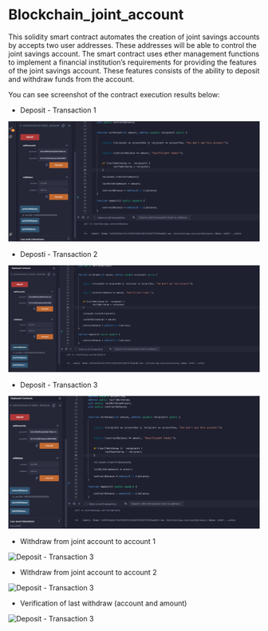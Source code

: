 # Blockchain_joint_account

This solidity smart contract automates the creation of joint savings accounts by accepts two user addresses. These addresses will be able to control the joint savings account. The smart contract uses ether management functions to implement a financial institution’s requirements for providing the features of the joint savings account. These features consists of the ability to deposit and withdraw funds from the account.

You can see screenshot of the contract execution results below:

- Deposit - Transaction 1 

![Deposit - Transaction 1](Execution_Results/Depo_transaction1.png)


- Deposti - Transaction 2

![Deposit - Transaction 2](Execution_Results/Depo_transaction2.png)


- Deposit - Transaction 3 

![Deposit - Transaction 3](Execution_Results/Depo_transaction3.png)

- Withdraw from joint account to account 1 

![Deposit - Transaction 3](Execution_Results/Withdraw_transaction1)

- Withdraw from joint account to account 2

![Deposit - Transaction 3](Execution_Results/Withdraw_transaction1)

- Verification of last withdraw (account and amount)

![Deposit - Transaction 3](Execution_Results/Lastwithdraw_verification)